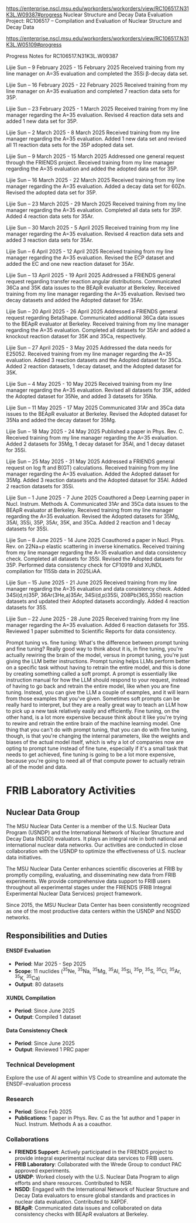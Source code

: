 https://enterprise.nscl.msu.edu/workorders/workorders/view/RC106517.N31K3L.W09387#progress
Nuclear Structure and Decay Data Evaluation
Project: RC106517 – Compilation and Evaluation of Nuclear Structure and Decay Data

https://enterprise.nscl.msu.edu/workorders/workorders/view/RC106517.N31K3L.W05109#progress

Progress Notes for RC106517.N31K3L.W09387

Lijie Sun – 9 February 2025 - 15 February 2025
Received training from my line manager on A=35 evaluation and completed the 35Si β-decay data set.

Lijie Sun – 16 February 2025 - 22 February 2025
Received training from my line manager on A=35 evaluation and completed 7 reaction data sets for 35P.

Lijie Sun – 23 February 2025 - 1 March 2025
Received training from my line manager regarding the A=35 evaluation. Revised 4 reaction data sets and added 1 new data set for 35P.

Lijie Sun – 2 March 2025 - 8 March 2025
Received training from my line manager regarding the A=35 evaluation. Added 1 new data set and revised all 11 reaction data sets for the 35P adopted data set.

Lijie Sun – 9 March 2025 - 15 March 2025
Addressed one general request through the FRIENDS project. Received training from my line manager regarding the A=35 evaluation and added the adopted data set for 35P.

Lijie Sun – 16 March 2025 - 22 March 2025
Received training from my line manager regarding the A=35 evaluation. Added a decay data set for 60Zn. Revised the adopted data set for 35P.

Lijie Sun – 23 March 2025 - 29 March 2025
Received training from my line manager regarding the A=35 evaluation. Completed all data sets for 35P. Added 4 reaction data sets for 35Ar.

Lijie Sun – 30 March 2025 - 5 April 2025
Received training from my line manager regarding the A=35 evaluation. Revised 4 reaction data sets and added 3 reaction data sets for 35Ar.

Lijie Sun – 6 April 2025 - 12 April 2025
Received training from my line manager regarding the A=35 evaluation. Revised the ECP dataset and added the EC and one new reaction dataset for 35Ar.

Lijie Sun – 13 April 2025 - 19 April 2025
Addressed a FRIENDS general request regarding transfer reaction angular distributions. Communicated 36Ca and 35K data issues to the BEApR evaluator at Berkeley. Received training from my line manager regarding the A=35 evaluation. Revised two decay datasets and added the Adopted dataset for 35Ar.

Lijie Sun – 20 April 2025 - 26 April 2025
Addressed a FRIENDS general request regarding BetaShape. Communicated additional 36Ca data issues to the BEApR evaluator at Berkeley.
Received training from my line manager regarding the A=35 evaluation. Completed all datasets for 35Ar and added a knockout reaction dataset for 35K and 35Ca, respectively.

Lijie Sun – 27 April 2025 - 3 May 2025
Addressed the data needs for E25052. Received training from my line manager regarding the A=35 evaluation. Added 3 reaction datasets and the Adopted dataset for 35Ca. Added 2 reaction datasets, 1 decay dataset, and the Adopted dataset for 35K.

Lijie Sun – 4 May 2025 - 10 May 2025
Received training from my line manager regarding the A=35 evaluation. Revised all datasets for 35K, added the Adopted dataset for 35Ne, and added 3 datasets for 35Na.

Lijie Sun – 11 May 2025 - 17 May 2025
Communicated 31Ar and 35Ca data issues to the BEApR evaluator at Berkeley. Revised the Adopted dataset for 35Na and added the decay dataset for 35Mg.

Lijie Sun – 18 May 2025 - 24 May 2025
Published a paper in Phys. Rev. C. Received training from my line manager regarding the A=35 evaluation. Added 2 datasets for 35Mg, 1 decay dataset for 35Al, and 1 decay dataset for 35Si.

Lijie Sun – 25 May 2025 - 31 May 2025
Addressed a FRIENDS general request on log ft and B(GT) calculations. Received training from my line manager regarding the A=35 evaluation. Added the Adopted dataset for 35Mg. Added 3 reaction datasets and the Adopted dataset for 35Al. Added 2 reaction datasets for 35Si.

Lijie Sun – 1 June 2025 - 7 June 2025
Coauthored a Deep Learning paper in Nucl. Instrum. Methods A. Communicated 31Ar and 35Ca data issues to the BEApR evaluator at Berkeley. Received training from my line manager regarding the A=35 evaluation. Revised the Adopted datasets for 35Mg, 35Al, 35Si, 35P, 35Ar, 35K, and 35Ca. Added 2 reaction and 1 decay datasets for 35Si.

Lijie Sun – 8 June 2025 - 14 June 2025
Coauthored a paper in Nucl. Phys. Rev. on 22Na+p elastic scattering in inverse kinematics. Received training from my line manager regarding the A=35 evaluation and data consistency check. Completed all datasets for 35Si. Revised the Adopted datasets for 35P. Performed data consistency check for CF10919 and XUNDL compilation for 115Sb data in 2025LiAA.

Lijie Sun – 15 June 2025 - 21 June 2025
Received training from my line manager regarding the A=35 evaluation and data consistency check. Added 34Si(d,n)35P, 36Ar(3He,a)35Ar, 34Si(d,p)35Si, 208Pb(36S,35Si) reaction datasets and updated their Adopted datasets accordingly. Added 4 reaction datasets for 35S.

Lijie Sun – 22 June 2025 - 28 June 2025
Received training from my line manager regarding the A=35 evaluation. Added 6 reaction datasets for 35S. Reviewed 1 paper submitted to Scientific Reports for data consistency.


Prompt tuning vs. fine tuning:
What's the difference between prompt tuning and fine tuning? Really good way to think about it is, in fine tuning, you're actually rewiring the brain of the model, versus in prompt tuning, you're just giving the LLM better instructions. Prompt tuning helps LLMs perform better on a specific task without having to retrain the entire model, and this is done by creating something called a soft prompt. A prompt is essentially like instruction manual for how the LLM should respond to your request, instead of having to go back and retrain the entire model, like when you are fine tuning. Instead, you can give the LLM a couple of examples, and it will learn from those examples that you've given. Sometimes soft prompts can be really hard to interpret, but they are a really great way to teach an LLM how to pick up a new task relatively easily and efficiently. Fine tuning, on the other hand, is a lot more expensive because think about it like you're trying to rewire and retrain the entire brain of the machine learning model. One thing that you can't do with prompt tuning, that you can do with fine tuning, though, is that you're changing the internal parameters, like the weights and biases of the actual model itself, which is why a lot of companies now are opting to prompt tune instead of fine tune, especially if it's a small task that needs to get achieved, fine tuning is going to be a lot more expensive, because you're going to need all of that compute power to actually retrain all of the model and data.

# FRIB Laboratory Activities

## Nuclear Data Group

The MSU Nuclear Data Center is a member of the U.S. Nuclear Data Program (USNDP) and the International Network of Nuclear Structure and Decay Data (NSDD) evaluators. It plays an integral role in both national and international nuclear data networks. Our activities are conducted in close collaboration with the USNDP to optimize the effectiveness of U.S. nuclear data initiatives.

The MSU Nuclear Data Center enhances scientific discoveries at FRIB by promptly compiling, evaluating, and disseminating new data from FRIB experiments. We provide comprehensive data support to FRIB users throughout all experimental stages under the FRIENDS (FRIB Integral Experimental Nuclear Data Services) project framework.

Since 2015, the MSU Nuclear Data Center has been consistently recognized as one of the most productive data centers within the USNDP and NSDD networks.

## Responsibilities and Duties

#### ENSDF Evaluation
- **Period**: Mar 2025 - Sep 2025
- **Scope**: 11 nuclides (<sup>35</sup>Ne, <sup>35</sup>Na, <sup>35</sup>Mg, <sup>35</sup>Al, <sup>35</sup>Si, <sup>35</sup>P, <sup>35</sup>S, <sup>35</sup>Cl, <sup>35</sup>Ar, <sup>35</sup>K, <sup>35</sup>Ca)
- **Output**: 80 datasets

#### XUNDL Compilation
- **Period**: Since June 2025
- **Output**: Compiled 1 dataset

#### Data Consistency Check
- **Period**: Since June 2025  
- **Output**: Reviewed 1 PRC paper

### Technical Development
Explore the use of AI agent within VS Code to streamline and automate the ENSDF-evaluation process

### Research
- **Period**: Since Feb 2025
- **Publications**: 1 paper in Phys. Rev. C as the 1st author and 1 paper in Nucl. Instrum. Methods A as a coauthor.

### Collaborations
- **FRIENDS Support**: Actively participated in the FRIENDS project to provide integral experimental nuclear data services to FRIB users.
- **FRIB Laboratory**: Collaborated with the Wrede Group to conduct PAC approved experiments.
- **USNDP**: Worked closely with the U.S. Nuclear Data Program to align efforts and share resources. Contributed to NSR.
- **NSDD**: Engaged with the International Network of Nuclear Structure and Decay Data evaluators to ensure global standards and practices in nuclear data evaluation. Contributed to X4PDF.
- **BEApR**: Communicated data issues and collaborated on data consistency checks with BEApR evaluators at Berkeley.
